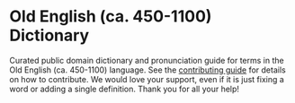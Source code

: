 
# Old English (ca. 450-1100) Dictionary

Curated public domain dictionary and pronunciation guide for terms in the Old English (ca. 450-1100) language. See the [contributing guide](https://github.com/drumworkteam/term/blob/make/.github/contributing.md) for details on how to contribute. We would love your support, even if it is just fixing a word or adding a single definition. Thank you for all your help!